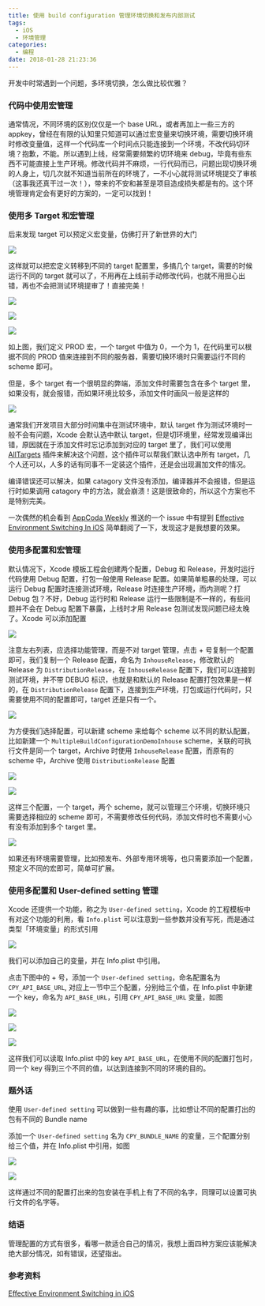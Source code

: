 ```yaml
---
title: 使用 build configuration 管理环境切换和发布内部测试
tags:
  - iOS
  - 环境管理
categories:
  - 编程
date: 2018-01-28 21:23:36
---
```


开发中时常遇到一个问题，多环境切换，怎么做比较优雅？

### 代码中使用宏管理

通常情况，不同环境的区别仅仅是一个 base URL，或者再加上一些三方的 appkey，曾经在有限的认知里只知道可以通过宏变量来切换环境，需要切换环境时修改变量值，这样一个代码库一个时间点只能连接到一个环境，不改代码切环境？抱歉，不能。所以遇到上线，经常需要频繁的切环境来 debug，毕竟有些东西不可能直接上生产环境。修改代码并不麻烦，一行代码而已，问题出现切换环境的人身上，切几次就不知道当前所在的环境了，一不小心就将测试环境提交了审核（这事我还真干过一次！），带来的不安和甚至是项目造成损失都是有的。这个环境管理肯定会有更好的方案的，一定可以找到！

### 使用多 Target 和宏管理

后来发现 target 可以预定义宏变量，仿佛打开了新世界的大门

![](https://ws4.sinaimg.cn/large/006tNc79ly1fnwnmj0y2jj31ao070ab7.jpg)

这样就可以把宏定义转移到不同的 target 配置里，多搞几个 target，需要的时候运行不同的 target 就可以了，不用再在上线前手动修改代码，也就不用担心出错，再也不会把测试环境提审了！直接完美！

![](https://ws2.sinaimg.cn/large/006tNc79ly1fnwnpddoo0j31ai078q47.jpg)

![](https://ws2.sinaimg.cn/large/006tNc79ly1fnwnpr8chnj31au074wfs.jpg)

![](https://ws3.sinaimg.cn/large/006tNc79ly1fnwnrj08arj30go0600to.jpg)


如上图，我们定义 PROD 宏，一个 target 中值为 0，一个为 1，在代码里可以根据不同的 PROD 值来连接到不同的服务器，需要切换环境时只需要运行不同的 scheme 即可。

但是，多个 target 有一个很明显的弊端，添加文件时需要包含在多个 target 里，如果没有，就会报错，而如果环境比较多，添加文件时画风一般是这样的

![](https://ws4.sinaimg.cn/large/006tNc79ly1fnwnup2j67j31k01260zw.jpg)

通常我们开发项目大部分时间集中在测试环境中，默认 target 作为测试环境时一般不会有问题，Xcode 会默认选中默认 target，但是切环境里，经常发现编译出错，原因就在于添加文件时忘记添加到对应的 target 里了，我们可以使用 [AllTargets](https://github.com/poboke/AllTargets) 插件来解决这个问题，这个插件可以帮我们默认选中所有 target，几个人还可以，人多的话有同事不一定装这个插件，还是会出现漏加文件的情况。

编译错误还可以解决，如果 catagory 文件没有添加，编译器并不会报错，但是运行时如果调用 catagory 中的方法，就会崩溃！这是很致命的，所以这个方案也不是特别完美。

一次偶然的机会看到 [AppCoda Weekly](http://digest.appcoda.com/) 推送的一个 issue 中有提到 [Effective Environment Switching In iOS](https://blog.usejournal.com/effective-environment-switching-in-ios-6df0b08e9556) 简单翻阅了一下，发现这才是我想要的效果。

### 使用多配置和宏管理

默认情况下，Xcode 模板工程会创建两个配置，Debug 和 Release，开发时运行代码使用 Debug 配置，打包一般使用 Release 配置。如果简单粗暴的处理，可以运行 Debug 配置时连接测试环境，Release 时连接生产环境，而内测呢？打 Debug 包？不好，Debug 运行时和 Release 运行一些限制是不一样的，有些问题并不会在 Debug 配置下暴露，上线时才用 Release 包测试发现问题已经太晚了。Xcode 可以添加配置

![](https://ws2.sinaimg.cn/large/006tNc79ly1fnwozy56hqj30zk0lldl2.jpg)

注意左右列表，应选择功能管理，而是不对 target 管理，点击 + 号复制一个配置即可，我们复制一个 Release 配置，命名为 `InhouseRelease`，修改默认的 Release 为 `DistributionRelease`，在 `InhouseRelease` 配置下，我们可以连接到测试环境，并不带 DEBUG 标识，也就是和默认的 Release 配置打包效果是一样的，在 `DistributionRelease` 配置下，连接到生产环境，打包或运行代码时，只需要使用不同的配置即可，target 还是只有一个。

![](https://ws2.sinaimg.cn/large/006tNc79ly1fnwomhtie2j30nd048aal.jpg)

为方便我们选择配置，可以新建 scheme 来给每个 scheme 以不同的默认配置，比如新建一个 `MultipleBuildConfigurationDemoInhouse` scheme，关联的可执行文件是同一个 target，Archive 时使用 `InhouseRelease` 配置，而原有的 scheme 中，Archive 使用 `DistributionRelease` 配置

![](https://ws1.sinaimg.cn/large/006tNc79ly1fnwor9yjwoj30ow0e0wfo.jpg)

![](https://ws4.sinaimg.cn/large/006tNc79ly1fnwoia5nk5j30ow0e0q43.jpg)

这样三个配置，一个 target，两个 scheme，就可以管理三个环境，切换环境只需要选择相应的 scheme 即可，不需要修改任何代码，添加文件时也不需要小心有没有添加到多个 target 里。

![](https://ws1.sinaimg.cn/large/006tNc79ly1fnwouq99nlj308n030aab.jpg)

如果还有环境需要管理，比如预发布、外部专用环境等，也只需要添加一个配置，预定义不同的宏即可，简单可扩展。

### 使用多配置和 User-defined setting 管理

Xcode 还提供一个功能，称之为 `User-defined setting`，Xcode 的工程模板中有对这个功能的利用，看 `Info.plist` 可以注意到一些参数并没有写死，而是通过类型「环境变量」的形式引用

![](https://ws3.sinaimg.cn/large/006tNc79ly1fnwp4gej58j30zk0ll794.jpg)


我们可以添加自己的变量，并在 Info.plist 中引用。

点击下图中的 + 号，添加一个 `User-defined setting`，命名配置名为 `CPY_API_BASE_URL`, 对应上一节中三个配置，分别给三个值，在 Info.plist 中新建一个 key，命名为 `API_BASE_URL`，引用 `CPY_API_BASE_URL` 变量，如图

![](https://ws2.sinaimg.cn/large/006tNc79ly1fnwprys7vbj30zk0llagb.jpg)

![](https://ws2.sinaimg.cn/large/006tNc79ly1fnwppu0efkj30mn021dg5.jpg)

![](https://ws2.sinaimg.cn/large/006tNc79ly1fnwpl3dsqej30zk0ll0xc.jpg)

这样我们可以读取 Info.plist 中的 key `API_BASE_URL`，在使用不同的配置打包时，同一个 key 得到三个不同的值，以达到连接到不同的环境的目的。

### 题外话

使用 `User-defined setting` 可以做到一些有趣的事，比如想让不同的配置打出的包有不同的 Bundle name

添加一个 `User-defined setting` 名为 `CPY_BUNDLE_NAME` 的变量，三个配置分别给三个值，并在 Info.plist 中引用，如图

![](https://ws4.sinaimg.cn/large/006tNc79ly1fnwpbm2pycj30ho023q33.jpg)

![](https://ws1.sinaimg.cn/large/006tNc79ly1fnwpcyzkdbj30zk0lln21.jpg)

这样通过不同的配置打出来的包安装在手机上有了不同的名字，同理可以设置可执行文件的名字等。

### 结语

管理配置的方式有很多，看哪一款适合自己的情况，我想上面四种方案应该能解决绝大部分情况，如有错误，还望指出。

### 参考资料

[Effective Environment Switching in iOS](https://blog.usejournal.com/effective-environment-switching-in-ios-6df0b08e9556)

